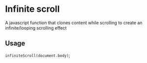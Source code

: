 # Infinite scroll
A javascript function that clones content while scrolling to create an infinite/looping scrolling effect


## Usage 

`infiniteScroll(document.body)`;
